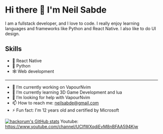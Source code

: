 # Hi there 👋 I'm Neil Sabde

I am a fullstack developer, and I love to code. I really enjoy learning languages and frameworks like Python and React Native. I also like to do UI design.

 ## Skills
 - 📱 React Native
 - 🐍 Python
 - 🕸 Web development
-------------
- 🔭 I’m currently working on VapourNvim
- 🌱 I’m currently learning 3D Game Development and lua
- 🤔 I’m looking for help with VapourNvim
- 📫 How to reach me: neilsabde@gmail.com
- ⚡ Fun fact: I'm 12 years old and certified by Microsoft
 
[![hackorum's GitHub stats](https://github-readme-stats.vercel.app/api?username=hackorum&show_icons=true&theme=tokyonight)](https://github.com/anuraghazra/github-readme-stats)
Youtube: https://www.youtube.com/channel/UCIfWXqdiEvM8nBFAA594Kjw
